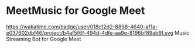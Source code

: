 # MeetMusic for Google Meet
https://wakatime.com/badge/user/018c12d2-8868-4640-af1a-e037602dbf46/project/b4af5f6f-494d-4dfe-aa9e-8196bf89ab6f.svg
Music Streaming Bot for Google Meet
